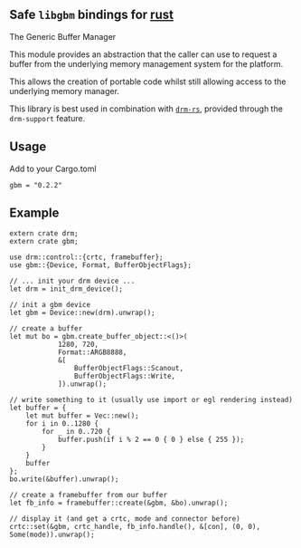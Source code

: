 ## Safe `libgbm` bindings for [rust](https://www.rust-lang.org)

The Generic Buffer Manager

This module provides an abstraction that the caller can use to request a
buffer from the underlying memory management system for the platform.

This allows the creation of portable code whilst still allowing access to
the underlying memory manager.

This library is best used in combination with [`drm-rs`](https://github.com/Smithay/drm-rs),
provided through the `drm-support` feature.

## Usage

Add to your Cargo.toml

`gbm = "0.2.2"`

## Example

```rust,no_run
extern crate drm;
extern crate gbm;

use drm::control::{crtc, framebuffer};
use gbm::{Device, Format, BufferObjectFlags};

// ... init your drm device ...
let drm = init_drm_device();

// init a gbm device
let gbm = Device::new(drm).unwrap();

// create a buffer
let mut bo = gbm.create_buffer_object::<()>(
            1280, 720,
            Format::ARGB8888,
            &[
                BufferObjectFlags::Scanout,
                BufferObjectFlags::Write,
            ]).unwrap();

// write something to it (usually use import or egl rendering instead)
let buffer = {
    let mut buffer = Vec::new();
    for i in 0..1280 {
        for _ in 0..720 {
            buffer.push(if i % 2 == 0 { 0 } else { 255 });
        }
    }
    buffer
};
bo.write(&buffer).unwrap();

// create a framebuffer from our buffer
let fb_info = framebuffer::create(&gbm, &bo).unwrap();

// display it (and get a crtc, mode and connector before)
crtc::set(&gbm, crtc_handle, fb_info.handle(), &[con], (0, 0), Some(mode)).unwrap();
```
